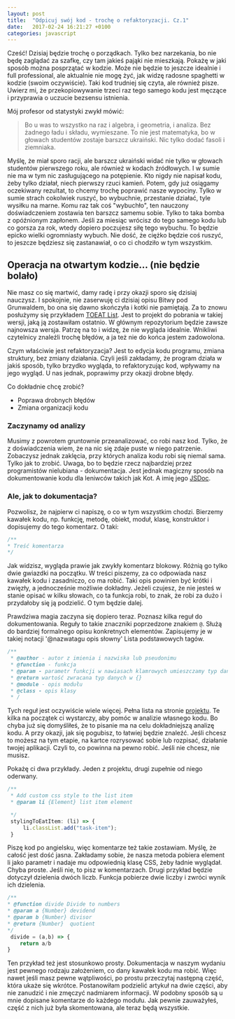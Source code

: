 ```yaml
---
layout: post
title:  "Odpicuj swój kod - trochę o refaktoryzacji. Cz.1"
date:   2017-02-24 16:21:27 +0100
categories: javascript
---
```

Cześć! Dzisiaj będzie trochę o porządkach. Tylko bez narzekania, bo nie będę zaglądać za szafkę, czy tam jakieś pająki nie mieszkają. Pokażę w jaki sposób można posprzątać w kodzie. Może nie będzie to jeszcze idealnie i full professional, ale aktualnie nie mogę żyć, jak widzę radosne spaghetti w kodzie (swoim oczywiście). Taki kod trudniej się czyta, ale również pisze. Uwierz mi, że przekopiowywanie trzeci raz tego samego kodu jest męczące i przyprawia o uczucie bezsensu istnienia.

Mój profesor od statystyki zwykł mówić:
> Bo u was to wszystko na raz i algebra, i geometria, i analiza. Bez żadnego ładu i składu, wymieszane. To nie jest matematyka, bo w głowach studentów zostaje barszcz ukraiński. Nic tylko dodać fasoli i ziemniaka.

Myślę, że miał sporo racji, ale barszcz ukraiński widać nie tylko w głowach studentów pierwszego roku, ale również w kodach źródłowych. I w sumie nie ma w tym nic zasługującego na potępienie. Kto nigdy nie napisał kodu, żeby tylko działał, niech pierwszy rzuci kamień. Potem, gdy już osiągamy oczekiwany rezultat, to chcemy trochę poprawić nasze wypociny. Tylko w sumie strach cokolwiek ruszyć, bo wybuchnie, przestanie działać, tyle wysiłku na marne. Komu raz tak coś "wybuchło", ten nauczony doświadczeniem zostawia ten barszcz samemu sobie. Tylko to taka bomba z opóźnionym zapłonem. Jeśli za miesiąc wrócisz do tego samego kodu lub co gorsza za rok, wtedy dopiero poczujesz siłę tego wybuchu. To będzie epicko wielki ogromniasty wybuch. Nie dość, że ciężko będzie coś ruszyć, to jeszcze będziesz się zastanawiał, o co ci chodziło w tym wszystkim.

## Operacja na otwartym kodzie... (nie będzie bolało)
Nie masz co się martwić, damy radę i przy okazji sporo się dzisiaj nauczysz. I spokojnie, nie zaserwuję ci dzisiaj opisu Bitwy pod Grunwaldem, bo ona się dawno skończyła i kotki nie pamiętają. Za to znowu posłużymy się przykładem [TOEAT List](https://github.com/korneliakobiela/sample-pouchdb/releases/tag/v1.0). Jest to projekt do pobrania w takiej wersji, jaką ją zostawiłam ostatnio. W głównym repozytorium będzie zawsze najnowsza wersja. Patrzę na to i widzę, że nie wygląda idealnie. Wnikliwi czytelnicy znaleźli trochę błędów, a ja też nie do końca jestem zadowolona.

Czym właściwie jest refaktoryzacja? Jest to edycja kodu programu, zmiana struktury, bez zmiany działania. Czyli jeśli zakładamy, że program działa w jakiś sposób, tylko brzydko wygląda, to refaktoryzując kod, wpływamy na jego wygląd. U nas jednak, poprawimy przy okazji drobne błędy.

Co dokładnie chcę zrobić?
* Poprawa drobnych błędów
* Zmiana organizacji kodu

### Zaczynamy od analizy
Musimy z powrotem gruntownie przeanalizować, co robi nasz kod. Tylko, że z doświadczenia wiem, że na nic się zdaje puste w niego patrzenie. Zobaczysz jednak zaklęcia, przy których analiza kodu robi się niemal sama. Tylko jak to zrobić. Uwaga, bo to będzie rzecz najbardziej przez programistów nielubiana - dokumentacja. Jest jednak magiczny sposób na dokumentowanie kodu dla leniwców takich jak Kot. A imię jego [JSDoc](http://usejsdoc.org/).

### Ale, jak to dokumentacja?
Pozwolisz, że najpierw ci napiszę, o co w tym wszystkim chodzi. Bierzemy kawałek kodu, np. funkcję, metodę, obiekt, moduł, klasę, konstruktor i dopisujemy do tego komentarz. O taki:
```js
/**
* Treść komentarza
*/
```
Jak widzisz, wygląda prawie jak zwykły komentarz blokowy. Różnią go tylko dwie gwiazdki na początku. W treści piszemy, za co odpowiada nasz kawałek kodu i zasadniczo, co ma robić. Taki opis powinien być krótki i zwięzły, a jednocześnie możliwie dokładny. Jeżeli czujesz, że nie jesteś w stanie opisać w kilku słowach, co ta funkcja robi, to znak, że robi za dużo i przydałoby się ją podzielić. O tym będzie dalej.

Prawdziwa magia zaczyna się dopiero teraz. Poznasz kilka reguł do dokumentowania. Reguły to takie znaczniki poprzedzone znakiem `@`. Służą do bardziej formalnego opisu konkretnych elementów. Zapisujemy je w takiej notacji '@nazwatagu opis słowny' Lista podstawowych tagów.
```js
/**
 * @author - autor z imienia i nazwiska lub pseudonimu
 * @function - funkcja
 * @param - parametr funkcji w nawiasach klamrowych umieszczamy typ danych np. {string}
 * @return wartość zwracana typ danych w {}
 * @module - opis modułu
 * @class - opis klasy
 * /
```
Tych reguł jest oczywiście wiele więcej. Pełna lista na stronie [projektu](http://usejsdoc.org/). Te kilka na początek ci wystarczy, aby pomóc w analizie własnego kodu. Bo chyba już się domyśliłeś, że to pisanie ma na celu dokładniejszą analizę kodu. A przy okazji, jak się pogubisz, to łatwiej będzie znaleźć. Jeśli chcesz to możesz na tym etapie, na kartce rozrysować sobie lub rozpisać, działanie twojej aplikacji. Czyli to, co powinna na pewno robić. Jeśli nie chcesz, nie musisz.

Pokażę ci dwa przykłady. Jeden z projektu, drugi zupełnie od niego oderwany.
```js
/**
 * Add custom css style to the list item
 * @param li {Element} list item element

 */
 stylingToEatItem: (li) => {
	 li.classList.add("task-item");
 }
```
Piszę kod po angielsku, więc komentarze też takie zostawiam.  Myślę, że całość jest dość jasna.  Zakładamy sobie, że nasza metoda pobiera element li jako parametr i nadaje mu odpowiednią klasę CSS, żeby ładnie wyglądał. Chyba proste. Jeśli nie, to pisz w komentarzach. Drugi przykład będzie dotyczył dzielenia dwóch liczb. Funkcja pobierze dwie liczby i zwróci wynik ich dzielenia.
```js
/**
* @function divide Divide to numbers
* @param a {Number} devidend
* @param b {Number} divisor
* @return {Number}  quotient
*/
 divide = (a,b) => {
    return a/b
}
```
Ten przykład też jest stosunkowo prosty. Dokumentacja w naszym wydaniu jest pewnego rodzaju założeniem, co dany kawałek kodu ma robić.  Więc nawet jeśli masz pewne wątpliwości, po prostu przeczytaj następną część, która ukaże się wkrótce. Postanowiłam podzielić artykuł na dwie części, aby nie zanudzić i nie zmęczyć nadmiarem informacji. W podobny sposób są u mnie dopisane komentarze do każdego modułu. Jak pewnie zauważyłeś, część z nich już była skomentowana, ale teraz będą wszystkie.
